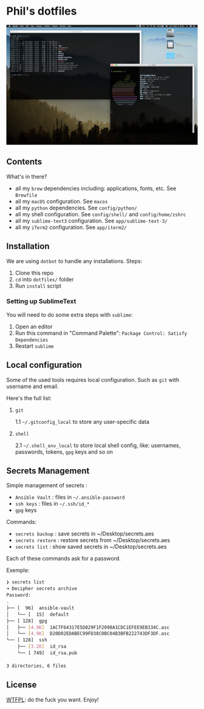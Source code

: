 # Phil's dotfiles

![my dotfiles](media/Screenshot.png)


## Contents

What's in there?

- all my `brew` dependencies including: applications, fonts, etc. See `Brewfile`
- all my `macOS` configuration. See `macos`
- all my `python` dependencies. See `config/python/`
- all my shell configuration. See `config/shell/` and `config/home/zshrc`
- all my `sublime-text3` configuration. See `app/sublime-text-3/`
- all my `iTerm2` configuration. See `app/iterm2/`

## Installation

We are using `dotbot` to handle any installations. Steps:

1. Clone this repo
2. `cd` into `dotfiles/` folder
3. Run `install` script

### Setting up SublimeText

You will need to do some extra steps with `sublime`:
1. Open an editor
2. Run this command in "Command Palette": `Package Control: Satisfy Dependencies`
3. Restart `sublime`

## Local configuration

Some of the used tools requires local configuration. Such as `git` with username and email.

Here's the full list:

1. `git`

    1.1 `~/.gitconfig_local` to store any user-specific data

2. `shell`

    2.1 `~/.shell_env_local` to store local shell config, like: usernames, passwords, tokens, `gpg` keys and so on

## Secrets Management

Simple management of secrets :

* `Ansible Vault` : files in `~/.ansible-password`
* `ssh keys` : files in `~/.ssh/id_*`
* `gpg` keys

Commands:

* `secrets backup` : save secrets in ~/Desktop/secrets.aes
* `secrets restore` : restore secrets from ~/Desktop/secrets.aes
* `secrets list` : show saved secrets in ~/Desktop/secrets.aes

Each of these commands ask for a password.

Exemple:

```bash
❯ secrets list
➜ Decipher secrets archive
Password:
.
├── [  96]  ansible-vault
│   └── [  15]  default
├── [ 128]  gpg
│   ├── [4.9K]  1AC7F64317E5D829F1F2098A1CDC1EFEE9EB334C.asc
│   └── [4.9K]  D20D02EDABEC99FD38C0BC04B3BFB222743DF3DF.asc
└── [ 128]  ssh
    ├── [3.2K]  id_rsa
    └── [ 749]  id_rsa.pub

3 directories, 6 files
```

## License

[WTFPL](https://en.wikipedia.org/wiki/WTFPL): do the fuck you want. Enjoy!
